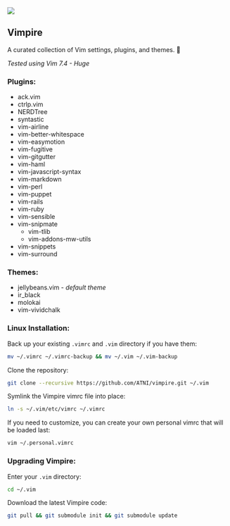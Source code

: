 <img src="http://upload.wikimedia.org/wikipedia/commons/1/19/Bela_lugosi_dracula.jpg" />

## Vimpire
A curated collection of Vim settings, plugins, and themes. :imp:

*Tested using Vim 7.4 - Huge*

### Plugins:
* ack.vim
* ctrlp.vim
* NERDTree
* syntastic
* vim-airline
* vim-better-whitespace
* vim-easymotion
* vim-fugitive
* vim-gitgutter
* vim-haml
* vim-javascript-syntax
* vim-markdown
* vim-perl
* vim-puppet
* vim-rails
* vim-ruby
* vim-sensible
* vim-snipmate
  * vim-tlib
  * vim-addons-mw-utils
* vim-snippets
* vim-surround

### Themes:
* jellybeans.vim - *default theme*
* ir_black
* molokai
* vim-vividchalk

### Linux Installation:

Back up your existing `.vimrc` and `.vim` directory if you have them:
```bash
mv ~/.vimrc ~/.vimrc-backup && mv ~/.vim ~/.vim-backup
```

Clone the repository:
```bash
git clone --recursive https://github.com/ATNI/vimpire.git ~/.vim
```

Symlink the Vimpire vimrc file into place:
```bash
ln -s ~/.vim/etc/vimrc ~/.vimrc
```

If you need to customize, you can create your own personal vimrc that will be loaded last:
```bash
vim ~/.personal.vimrc
```

### Upgrading Vimpire:

Enter your `.vim` directory:
```bash
cd ~/.vim
```

Download the latest Vimpire code:
```bash
git pull && git submodule init && git submodule update
```
